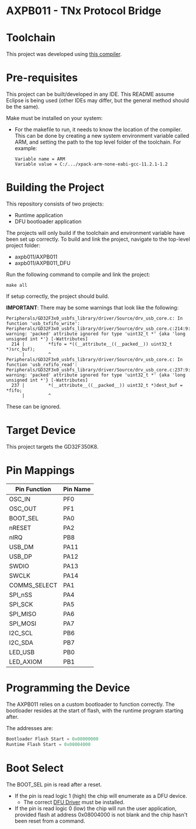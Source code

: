# AXPB011 - TNx Protocol Bridge #

# Toolchain #

This project was developed using [this compiler](https://xpack.github.io/blog/2022/05/30/arm-none-eabi-gcc-v11-2-1-1-2-released/).


# Pre-requisites #

This project can be built/developed in any IDE. This README assume Eclipse is being used (other IDEs may differ, but the general method should be the same). 

Make must be installed on your system:

* For the makefile to run, it needs to know the location of the compiler. This can be done by creating a new system environment variable called ARM, and setting the path to the top level folder of the toolchain. For example:
    ```
    Variable name = ARM
    Variable value = C:/.../xpack-arm-none-eabi-gcc-11.2.1-1.2
    ```


# Building the Project #

This repository consists of two projects:
* Runtime application 
* DFU bootloader application

The projects will only build if the toolchain and environment variable have been set up correctly. To build and link the project, navigate to the top-level project folder:
* axpb011/AXPB011
* axpb011/AXPB011_DFU

Run the following command to compile and link the project:
```
make all
```

If setup correctly, the project should build.

**IMPORTANT**: There may be some warnings that look like the following:
```
Peripherals/GD32F3x0_usbfs_library/driver/Source/drv_usb_core.c: In function 'usb_txfifo_write':
Peripherals/GD32F3x0_usbfs_library/driver/Source/drv_usb_core.c:214:9: warning: 'packed' attribute ignored for type 'uint32_t *' {aka 'long unsigned int *'} [-Wattributes]
  214 |         *fifo = *((__attribute__((__packed__)) uint32_t *)src_buf);
      |         ^
Peripherals/GD32F3x0_usbfs_library/driver/Source/drv_usb_core.c: In function 'usb_rxfifo_read':
Peripherals/GD32F3x0_usbfs_library/driver/Source/drv_usb_core.c:237:9: warning: 'packed' attribute ignored for type 'uint32_t *' {aka 'long unsigned int *'} [-Wattributes]
  237 |         *(__attribute__((__packed__)) uint32_t *)dest_buf = *fifo;
      |         ^
```
These can be ignored.

# Target Device #
This project targets the GD32F350K8.


# Pin Mappings #

| Pin Function  | Pin Name           |
| ------------- | ------------------ |
| OSC_IN        | PF0                |
| OSC_OUT       | PF1                |
| BOOT_SEL      | PA0                |
| nRESET        | PA2                |
| nIRQ          | PB8                |
| USB_DM        | PA11               |
| USB_DP        | PA12               |
| SWDIO         | PA13               |
| SWCLK         | PA14               |
| COMMS_SELECT  | PA1                |
| SPI_nSS       | PA4                |
| SPI_SCK       | PA5                |
| SPI_MISO      | PA6                |
| SPI_MOSI      | PA7                |
| I2C_SCL       | PB6                |
| I2C_SDA       | PB7                | 
| LED_USB       | PB0                |
| LED_AXIOM     | PB1                |


# Programming the Device #

The AXPB011 relies on a custom bootloader to function correctly. The bootloader resides at the start of flash, with the runtime program starting after.

The addresses are:
```C
Bootloader Flash Start = 0x08000000
Runtime Flash Start = 0x08004000
```


# Boot Select #

The BOOT_SEL pin is read after a reset. 

* If the pin is read logic 1 (high) the chip will enumerate as a DFU device. 
    * The correct [DFU Driver](https://gd32mcu.com/download/down/document_id/244/path_type/1) must be installed.
* If the pin is read logic 0 (low) the chip will run the user application, provided flash at address 0x08004000 is not blank and the chip hasn't been reset from a command.